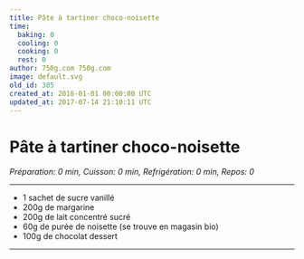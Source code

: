 ```yaml
---
title: Pâte à tartiner choco-noisette
time:
  baking: 0
  cooling: 0
  cooking: 0
  rest: 0
author: 750g.com 750g.com
image: default.svg
old_id: 385
created_at: 2016-01-01 00:00:00 UTC
updated_at: 2017-07-14 21:10:11 UTC
---
```


# Pâte à tartiner choco-noisette

*Préparation: 0 min, Cuisson: 0 min, Refrigération: 0 min, Repos: 0*

---

- 1 sachet de sucre vanillé
- 200g de margarine
- 200g de lait concentré sucré
- 60g de purée de noisette (se trouve en magasin bio)
- 100g de chocolat dessert

---


